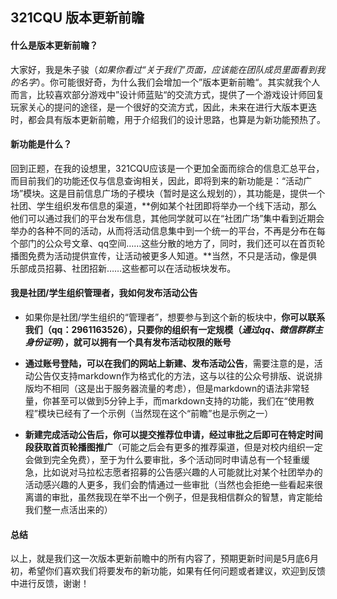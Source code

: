 ## 321CQU 版本更新前瞻

#### 什么是版本更新前瞻？

大家好，我是朱子骏（*如果你看过“关于我们”页面，应该能在团队成员里面看到我的名字*）。你可能很好奇，为什么我们会增加一个”版本更新前瞻“。其实就我个人而言，比较喜欢部分游戏中”设计师蓝贴“的交流方式，提供了一个游戏设计师回复玩家关心的提问的途径，是一个很好的交流方式，因此，未来在进行大版本更迭时，都会具有版本更新前瞻，用于介绍我们的设计思路，也算是为新功能预热了。

#### 新功能是什么？

回到正题，在我的设想里，321CQU应该是一个更加全面而综合的信息汇总平台，而目前我们的功能还仅与信息查询相关，因此，即将到来的新功能是：“活动广场”模块。这是目前信息广场的子模块（暂时是这么规划的），其功能是，提供一个社团、学生组织发布信息的渠道，**例如某个社团即将举办一个线下活动，那么他们可以通过我们的平台发布信息，其他同学就可以在“社团广场”集中看到近期会举办的各种不同的活动，从而将活动信息集中到一个统一的平台，不再是分布在每个部门的公众号文章、qq空间……这些分散的地方了，同时，我们还可以在首页轮播图免费为活动提供宣传，让活动被更多人知道。**当然，不只是活动，像是俱乐部成员招募、社团招新……这些都可以在活动板块发布。

#### 我是社团/学生组织管理者，我如何发布活动公告

- 如果你是社团/学生组织的“管理者”，想要参与到这个新的板块中，**你可以联系我们（qq：2961163526），只要你的组织有一定规模（*通过qq、微信群群主身份证明*），就可以拥有一个具有发布活动权限的账号**

- **通过账号登陆，可以在我们的网站上新建、发布活动公告**，需要注意的是，活动公告仅支持markdown作为格式化的方法，这与以往的公众号排版、说说排版均不相同（这是出于服务器流量的考虑），但是markdown的语法非常轻量，你甚至可以做到5分钟上手，而markdown支持的功能，我们在“使用教程”模块已经有了一个示例（当然现在这个“前瞻”也是示例之一）
- **新建完成活动公告后，你可以提交推荐位申请，经过审批之后即可在特定时间段获取首页轮播图推广**（可能之后会有更多的推荐渠道，但是对校内组织一定会做到完全免费），至于为什么要审批，多个活动同时申请总有一个轻重缓急，比如说对马拉松志愿者招募的公告感兴趣的人可能就比对某个社团举办的活动感兴趣的人更多，我们会酌情通过一些审批（当然也会拒绝一些看起来很离谱的审批，虽然我现在举不出一个例子，但是我相信群众的智慧，肯定能给我们整一点活出来的）



#### 总结

以上，就是我们这一次版本更新前瞻中的所有内容了，预期更新时间是5月底6月初，希望你们喜欢我们将要发布的新功能，如果有任何问题或者建议，欢迎到反馈中进行反馈，谢谢！